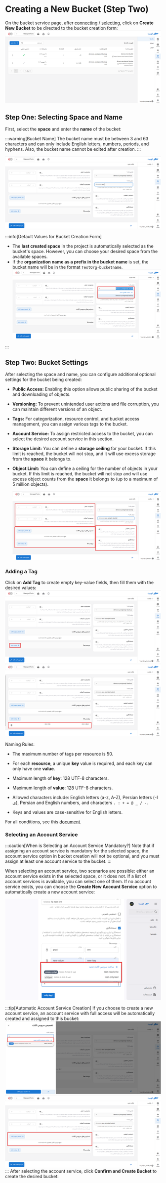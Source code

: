 # Creating a New Bucket (Step Two)

On the bucket service page, after [connecting](../getting-started#bind-project) / [selecting](../getting-started#select-project), click on **Create New Bucket** to be directed to the bucket creation form:
![Create Bucket: new bucket btn](img/new-bucket-btn.png)

## Step One: Selecting Space and Name

First, select the **space** and enter the **name** of the bucket:

:::warning[Bucket Name]
The bucket name must be between 3 and 63 characters and can only include English letters, numbers, periods, and hyphens.
Also, the bucket name cannot be edited after creation.
:::

![Create Bucket: new bucket form 1](img/new-bucket-form_1.png)

:::info[Default Values for Bucket Creation Form]

- The **last created space** in the project is automatically selected as the bucket's space. However, you can choose your desired space from the available spaces.
- If the **organization name as a prefix in the bucket name** is set, the bucket name will be in the format `TestOrg-bucketname`.
  ![Create Bucket: new bucket space list](img/new-bucket-space-list.png)

:::

## Step Two: Bucket Settings

After selecting the space and name, you can configure additional optional settings for the bucket being created:

- **Public Access:**
  Enabling this option allows public sharing of the bucket and downloading of objects.
- **Versioning:**
  To prevent unintended user actions and file corruption, you can maintain different versions of an object.
- **Tags:**
  For categorization, resource control, and bucket access management, you can assign various tags to the bucket.
- **Account Service:**
  To assign restricted access to the bucket, you can select the desired account service in this section.
- **Storage Limit:**
  You can define a **storage ceiling** for your bucket. If this limit is reached, the bucket will not stop, and it will use excess storage from the **space** it belongs to.
- **Object Limit:**
  You can define a ceiling for the number of objects in your bucket. If this limit is reached, the bucket will not stop and will use excess object counts from the **space** it belongs to (up to a maximum of 5 million objects).

  ![Create Bucket: optional settings](img/optional-settings.png)

### Adding a Tag

Click on **Add Tag** to create empty key-value fields, then fill them with the desired values:
![Create Bucket: new tag box](img/new-tag-box.png)
![Create Bucket: new tag values](img/new-tag-values.png)

Naming Rules:

- The maximum number of tags per resource is 50.

- For each **resource**, a unique **key** value is required, and each key can only have one **value**.

- Maximum length of **key**: 128 UTF-8 characters.

- Maximum length of **value**: 128 UTF-8 characters.

- Allowed characters include: English letters (a-z, A-Z), Persian letters (ا-ی), Persian and English numbers, and characters `. : + = @ _ / -`.

- Keys and values are case-sensitive for English letters.

For all conditions, see this [document](https://docs.aws.amazon.com/mediaconnect/latest/ug/tagging-restrictions.html).

### Selecting an Account Service

:::caution[When is Selecting an Account Service Mandatory?]
Note that if assigning an account service is mandatory for the selected space, the account service option in bucket creation will not be optional, and you must assign at least one account service to the bucket.
:::

When selecting an account service, two scenarios are possible: either an account service exists in the selected space, or it does not. If a list of account services is available, you can select one of them. If no account service exists, you can choose the **Create New Account Service** option to automatically create a new account service:

![Create Bucket: sa lists](img/sa-lists.png)

:::tip[Automatic Account Service Creation]
If you choose to create a new account service, an account service with full access will be automatically created and assigned to this bucket:
![Create Bucket: new automate sa](img/new-automate-sa.png)
![Create Bucket: new automate sa msg](img/new-automate-sa-msg.png)
:::
After selecting the account service, click **Confirm and Create Bucket** to create the desired bucket:
